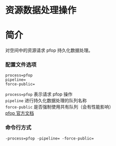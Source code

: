 # 资源数据处理操作

# 简介
对空间中的资源请求 pfop 持久化数据处理。

### 配置文件选项
```
process=pfop
pipeline=
force-public=
```
`process=pfop` 表示请求 pfop 操作  
`pipeline` 进行持久化数据处理的队列名称  
`force-public` 是否强制使用共有队列（会有性能影响）  
 [pfop 官方文档](https://developer.qiniu.com/dora/manual/3686/pfop-directions-for-use)  

### 命令行方式
```
-process=pfop -pipeline= -force-public=
```
